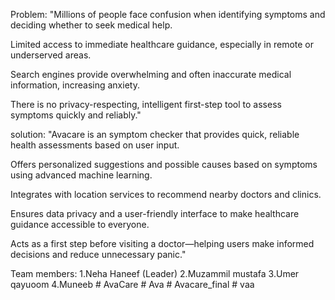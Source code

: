 Problem:
"Millions of people face confusion when identifying symptoms and deciding whether to seek medical help.

Limited access to immediate healthcare guidance, especially in remote or underserved areas.

Search engines provide overwhelming and often inaccurate medical information, increasing anxiety.

There is no privacy-respecting, intelligent first-step tool to assess symptoms quickly and reliably."


solution:
"Avacare is an symptom checker that provides quick, reliable health assessments based on user input.

Offers personalized suggestions and possible causes based on symptoms using advanced machine learning.

Integrates with location services to recommend nearby doctors and clinics.

Ensures data privacy and a user-friendly interface to make healthcare guidance accessible to everyone.

Acts as a first step before visiting a doctor—helping users make informed decisions and reduce unnecessary panic."

Team members:
1.Neha Haneef (Leader)
2.Muzammil mustafa 
3.Umer qayuoom 
4.Muneeb  #   A v a C a r e  
 #   A v a  
 #   A v a c a r e _ f i n a l  
 #   v a a  
 